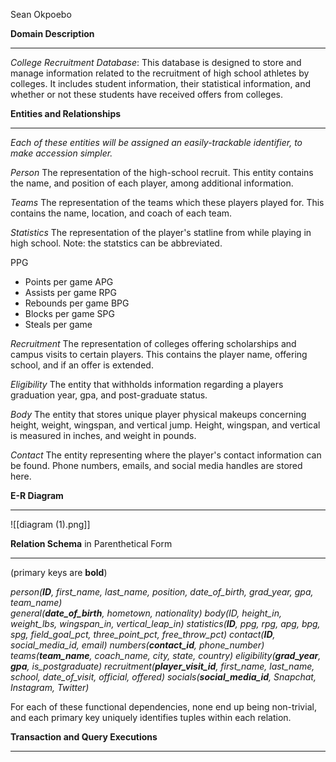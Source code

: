 Sean Okpoebo

**Domain Description**
***********
*College Recruitment Database*:
This database is designed to store and manage information related to the recruitment of high school athletes by colleges. It includes student information, their statistical information, and whether or not these students have received offers from colleges.

**Entities and Relationships**
***
*Each of these entities will be assigned an easily-trackable identifier, to make accession simpler.*

*Person*
The representation of the high-school recruit. This entity contains the name, and position of each player, among additional information. 

*Teams*
The representation of the teams which these players played for. This contains the name, location, and coach of each team.

*Statistics*
The representation of the player's statline from while playing in high school. Note: the statstics can be abbreviated.

PPG
- Points per game
APG
- Assists per game
RPG
- Rebounds per game
BPG
- Blocks per game
SPG
- Steals per game

*Recruitment*
The representation of colleges offering scholarships and campus visits to certain players. This contains the player name, offering school, and if an offer is extended.

*Eligibility*
The entity that withholds information regarding a players graduation year, gpa, and post-graduate status.

*Body*
The entity that stores unique player physical makeups concerning height, weight, wingspan, and vertical jump. Height, wingspan, and vertical is measured in inches, and weight in pounds.

*Contact*
The entity representing where the player's contact information can be found. Phone numbers, emails, and social media handles are stored here.

**E-R Diagram**
***
![[diagram (1).png]]


**Relation Schema** in Parenthetical Form
***
(primary keys are **bold**)

*person(**ID**, first_name, last_name, position, date_of_birth, grad_year, gpa, team_name)   
general(**date_of_birth**, hometown, nationality) body(ID, height_in, weight_lbs, wingspan_in, vertical_leap_in) 
statistics(**ID**, ppg, rpg, apg, bpg, spg, field_goal_pct, three_point_pct, free_throw_pct) 
contact(**ID**, social_media_id, email) 
numbers(**contact_id**, phone_number) 
teams(**team_name**, coach_name, city, state, country) 
eligibility(**grad_year**, **gpa**, is_postgraduate) 
recruitment(**player_visit_id**, first_name, last_name, school, date_of_visit, official, offered) 
socials(**social_media_id**, Snapchat, Instagram, Twitter)*

For each of these functional dependencies, none end up being non-trivial, and each primary key uniquely identifies tuples within each relation.

**Transaction and Query Executions**
***

